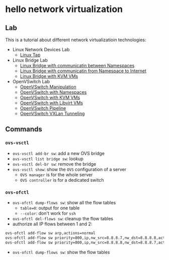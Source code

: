 # hello network virtualization

## Lab
This is a tutorial about different network virtualizatioin technologies:
- Linux Network Devices Lab
  - [Linux Tap](lab_linux-device/tap/linux-tap.md)
- Linux Bridge Lab
  - [Linux Bridge with communicatin between Namespaces](lab_linux-bridge/linux-br-inter-namespace.md)
  - [Linux Bridge with communicatin from Namespace to Internet](lab_linux-bridge/linux-br-namespace-ext.md)
  - [Linux Bridge with KVM VMs](lab_linux-bridge/linux-bridge-kvm-vm.md)
- OpenVSwitch Lab
  - [OpenVSwitch Manipulation](lab_ovs/ovs-manipulation.md)
  - [OpenVSwitch with Namespaces](lab_ovs/ovs-namespace.md)
  - [OpenVSwitch with KVM VMs](lab_ovs/ovs-kvm-vm.md)
  - [OpenVSwitch with Libvirt VMs](lab_ovs/libvirt/ovs-libvirt-vm.md)
  - [OpenVSwitch Pipeline](lab_ovs/ovs-pipeline.md)
  - [OpenVSwitch VXLan Tunneling](lab_ovs/tunneling/ovs-tunneling.md)
  
## Commands
### `ovs-vsctl`
- `ovs-vsctl add-br sw`: add a new OVS bridge 
- `ovs-vsctl list bridge sw`: lookup
- `ovs-vsctl del-br sw`: remove the bridge
- `ovs-vsctl show`: show the `OVS` configuration of a server
  - `OVS manager` is for the whole server
  - `OVS controller` is for a dedicated switch

### `ovs-ofctl`
- `ovs-ofctl dump-flows sw`: show all the flow tables
  - `table=0`: output for one table
  - `--color`: don't work for `ssh`
- `ovs-ofctl del-flows sw`: cleanup the flow tables
- authorize all IP flows between 1 and 2:
```bash
ovs-ofctl add-flow sw arp,actions=normal
ovs-ofctl add-flow sw priority=800,ip,nw_src=8.8.8.7,nw_dst=8.8.8.8,actions=normal
ovs-ofctl add-flow sw priority=800,ip,nw_src=8.8.8.8,nw_dst=8.8.8.7,actions=normal
```
- `ovs-ofctl dump-flows sw`: show the flow tables
